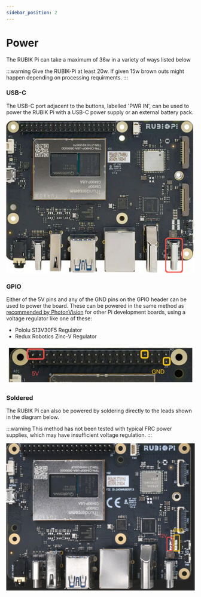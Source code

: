 ```yaml
---
sidebar_position: 2
---
```


# Power
The RUBIK Pi can take a maximum of 36w in a variety of ways listed below 

:::warning
Give the RUBIK-Pi at least 20w. If given 15w brown outs might happen depending on processing requirments.
:::
### USB-C

The USB-C port adjacent to the buttons, labelled 'PWR IN', can be used to power the RUBIK Pi with a USB-C power supply or an external battery pack.

![Rightmost USB-C port](./img/usbc.png)

### GPIO

Either of the 5V pins and any of the GND pins on the GPIO header can be used to power the board. These can be powered in the same method as [recommended by PhotonVision](https://docs.photonvision.org/en/latest/docs/quick-start/common-setups.html#power) for other Pi development boards, using a voltage regulator like one of these:

- Pololu S13V30F5 Regulator
- Redux Robotics Zinc-V Regulator


![5V and GND GPIO pins](./img/gpio.png)

### Soldered

The RUBIK Pi can also be powered by soldering directly to the leads shown in the diagram below.

:::warning
This method has not been tested with typical FRC power supplies, which may have insufficient voltage regulation.
:::

![5V and GND connections](./img/header.png)

